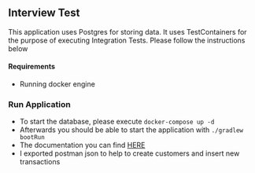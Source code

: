 ## Interview Test

This application uses Postgres for storing data. It uses TestContainers for the purpose of executing Integration Tests.
Please follow the instructions below

#### Requirements
- Running docker engine 


### Run Application
- To start the database, please execute ```docker-compose up -d ```
- Afterwards you should be able to start the application with ```./gradlew bootRun ```
- The documentation you can find [HERE](http://localhost:9090/swagger-ui/index.html)
- I exported postman json to help to create customers and insert new transactions